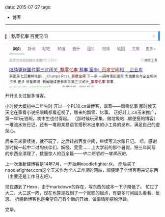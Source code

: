 
date: 2015-07-27
tags: 
- 博客
---

![a](_assets/新博客，新开始/a.jpg)

<!--more-->


开开关关过挺多博客。

小时候大概初中二年生时
开过一个PL10.cn做博客，谐音——飘零忆事
那时候天天宅在家看小说把眼睛都看近视了，哪来的飘零、忆事。
正好赶上.cn玉米推广，第一年1元钱啊，初中生也付得起。
（那时候玩采集，做垃圾站…顺便搭的博客）
一堆流水账日记，还有一堆用某易语言搭积木出来的小工具的发布，满足自己的虚荣心。

后来玉米要续钱，就不玩了，之后转战百度空间，继续写流水账日记。
唔，感谢那时候一起中二过的伙伴们、妖怪、雯雯……
上大学前的那个暑假，把三年间写的东西全清理了，数量惊人的百余篇——*中二死宅的一堆黑历史*。

上一次重新建博客是14年7月，一开始用noodlefighter.tk，
而后买了noodlefighter.com这个玉米作为*个人工作室*的网站，顺便建了个博客用来记东西（主要还是工作日志吧）。

现在遇到了Hexo，由于markdown的存在，写东西的成本一下子降低了。
忙过了大二、大三这一阵，现在也算是找到了一个就职的起点，有更多时间回头看看、反思。
折腾新博客也是希望自己有个新的开始，做事情能摆脱浮躁。

完毕。
